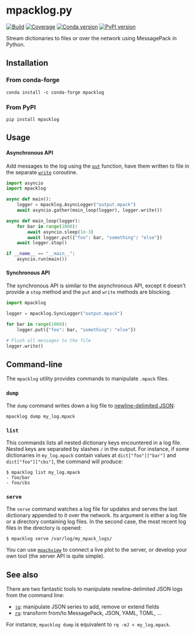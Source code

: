 # mpacklog.py

[![Build](https://img.shields.io/github/actions/workflow/status/upkie/mpacklog.py/ci.yml?branch=main)](https://github.com/upkie/mpacklog.py/actions)
[![Coverage](https://coveralls.io/repos/github/upkie/mpacklog.py/badge.svg?branch=main)](https://coveralls.io/github/upkie/mpacklog.py?branch=main)
[![Conda version](https://img.shields.io/conda/vn/conda-forge/mpacklog.svg)](https://anaconda.org/conda-forge/mpacklog)
[![PyPI version](https://img.shields.io/pypi/v/mpacklog)](https://pypi.org/project/mpacklog/)

Stream dictionaries to files or over the network using MessagePack in Python.

## Installation

### From conda-forge

```console
conda install -c conda-forge mpacklog
```

### From PyPI

```console
pip install mpacklog
```

## Usage

#### Asynchronous API

Add messages to the log using the [`put`](https://scaron.info/doc/mpacklog/classmpacklog_1_1mpacklog_1_1python_1_1logger_1_1Logger.html#aa0f928ac07280acd132627d8545a7e18) function, have them written to file in the separate [`write`](https://scaron.info/doc/mpacklog/classmpacklog_1_1mpacklog_1_1python_1_1logger_1_1Logger.html#acbea9c05c465423efc3f38a25ed699d2) coroutine.

```python
import asyncio
import mpacklog

async def main():
    logger = mpacklog.AsyncLogger("output.mpack")
    await asyncio.gather(main_loop(logger), logger.write())

async def main_loop(logger):
    for bar in range(1000):
        await asyncio.sleep(1e-3)
        await logger.put({"foo": bar, "something": "else"})
    await logger.stop()

if __name__ == "__main__":
    asyncio.run(main())
```

#### Synchronous API

The synchronous API is similar to the asynchronous API, except it doesn't provide a ``stop`` method and the ``put`` and ``write`` methods are blocking.

```python
import mpacklog

logger = mpacklog.SyncLogger("output.mpack")

for bar in range(1000):
    logger.put({"foo": bar, "something": "else"})

# Flush all messages to the file
logger.write()
```

## Command-line

The ``mpacklog`` utility provides commands to manipulate ``.mpack`` files.

### ``dump``

The ``dump`` command writes down a log file to [newline-delimited JSON](https://jsonlines.org):

```console
mpacklog dump my_log.mpack
```

### ``list``

This commands lists all nested dictionary keys encountered in a log file. Nested keys are separated by slashes ``/`` in the output. For instance, if some dictionaries in ``my_log.mpack`` contain values at ``dict["foo"]["bar"]`` and ``dict["foo"]["cbs"]``, the command will produce:

```
$ mpacklog list my_log.mpack
- foo/bar
- foo/cbs
```

### ``serve``

The ``serve`` command watches a log file for updates and serves the last dictionary appended to it over the network. Its argument is either a log file or a directory containing log files. In the second case, the most recent log files in the directory is opened:

```
$ mpacklog serve /var/log/my_mpack_logs/
```

You can use [`mpackview`](https://pypi.org/project/mpackview) to connect a live plot to the server, or develop your own tool (the server API is quite simple).

## See also

There are two fantastic tools to manipulate newline-delimited JSON logs from the command line:

* [`jq`](https://github.com/stedolan/jq): manipulate JSON series to add, remove or extend fields
* [`rq`](https://github.com/dflemstr/rq): transform from/to MessagePack, JSON, YAML, TOML, ...

For instance, ``mpacklog dump`` is equivalent to ``rq -mJ < my_log.mpack``.
